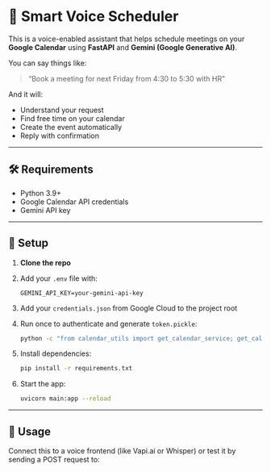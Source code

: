 # 📅 Smart Voice Scheduler

This is a voice-enabled assistant that helps schedule meetings on your **Google Calendar** using **FastAPI** and **Gemini (Google Generative AI)**.

You can say things like:

> “Book a meeting for next Friday from 4:30 to 5:30 with HR”

And it will:
- Understand your request
- Find free time on your calendar
- Create the event automatically
- Reply with confirmation

---

## 🛠 Requirements

- Python 3.9+
- Google Calendar API credentials
- Gemini API key

---

## 🔧 Setup

1. **Clone the repo**  
2. Add your `.env` file with:
    ```
    GEMINI_API_KEY=your-gemini-api-key
    ```

3. Add your `credentials.json` from Google Cloud to the project root  
4. Run once to authenticate and generate `token.pickle`:
    ```bash
    python -c "from calendar_utils import get_calendar_service; get_calendar_service()"
    ```

5. Install dependencies:
    ```bash
    pip install -r requirements.txt
    ```

6. Start the app:
    ```bash
    uvicorn main:app --reload
    ```

---

## 🔗 Usage

Connect this to a voice frontend (like Vapi.ai or Whisper) or test it by sending a POST request to:

